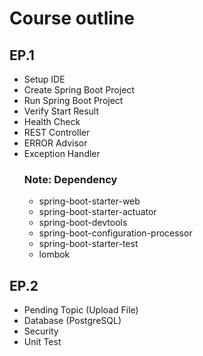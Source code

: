# Course outline

## EP.1
- Setup IDE
- Create Spring Boot Project
- Run Spring Boot Project
- Verify Start Result
- Health Check
- REST Controller
- ERROR Advisor
- Exception Handler<br>
  ### Note: Dependency
  - spring-boot-starter-web
  - spring-boot-starter-actuator
  - spring-boot-devtools
  - spring-boot-configuration-processor
  - spring-boot-starter-test
  - lombok
## EP.2
- Pending Topic (Upload File)
- Database (PostgreSQL)
- Security
- Unit Test